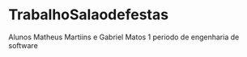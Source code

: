 # TrabalhoSalaodefestas
Alunos Matheus Martiins e Gabriel Matos
1 periodo de engenharia de software
